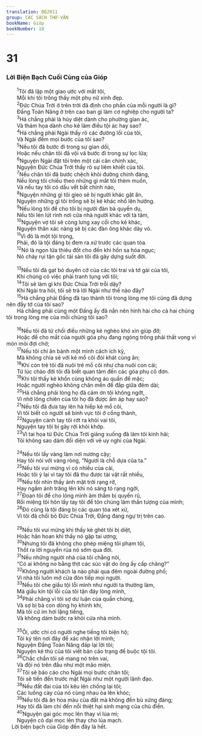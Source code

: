 ```yaml
---
translation: BD2011
group: CÁC SÁCH THƠ-VĂN
bookName: Gióp 
bookNumber: 18
---
```


<div class="title"><h1>31</h1><h3>Lời Biện Bạch Cuối Cùng của Gióp</h3></div>
<span class="verse giop_31_1">  <sup>1</sup>Tôi đã lập một giao ước với mắt tôi,<br/>  Mỗi khi tôi trông thấy một phụ nữ xinh đẹp.<br/></span>
<span class="verse giop_31_2">  <sup>2</sup>Ðức Chúa Trời ở trên trời đã định cho phần của mỗi người là gì?<br/>  Ðấng Toàn Năng ở trên cao ban gì làm cơ nghiệp cho người ta?<br/></span>
<span class="verse giop_31_3">  <sup>3</sup>Há chẳng phải là hủy diệt dành cho phường gian ác,<br/>  Và thảm họa dành cho kẻ làm điều tội ác hay sao?<br/></span>
<span class="verse giop_31_4">  <sup>4</sup>Há chẳng phải Ngài thấy rõ các đường lối của tôi,<br/>  Và Ngài đếm mọi bước của tôi sao?<br/></span>
<span class="verse giop_31_5">  <sup>5</sup>Nếu tôi đã bước đi trong sự gian dối,<br/>  Hoặc nếu chân tôi đã vội vã bước đi trong sự lọc lừa;<br/></span>
<span class="verse giop_31_6">  <sup>6</sup>Nguyện Ngài đặt tôi trên một cái cân chính xác,<br/>  Nguyện Ðức Chúa Trời thấy rõ sự liêm khiết của tôi.<br/></span>
<span class="verse giop_31_7">  <sup>7</sup>Nếu chân tôi đã bước chệch khỏi đường chính đáng,<br/>  Nếu lòng tôi chiều theo những gì mắt tôi thèm muốn,<br/>  Và nếu tay tôi có dấu vết bất chính nào,<br/></span>
<span class="verse giop_31_8">  <sup>8</sup>Nguyện những gì tôi gieo sẽ bị người khác gặt ăn,<br/>  Nguyện những gì tôi trồng sẽ bị kẻ khác nhổ lên hưởng.<br/></span>
<span class="verse giop_31_9">  <sup>9</sup>Nếu lòng tôi để cho tôi bị người đàn bà quyến dụ,<br/>  Nếu tôi lén lút rình nơi cửa nhà người khác với tà tâm,<br/></span>
<span class="verse giop_31_10">  <sup>10</sup>Nguyện vợ tôi sẽ còng lưng xay cối cho kẻ khác,<br/>  Nguyện thân xác nàng sẽ bị các đàn ông khác dày vò.<br/></span>
<span class="verse giop_31_11">  <sup>11</sup>Vì đó là một tội trọng,<br/>  Phải, đó là tội đáng bị đem ra xử trước các quan tòa.<br/></span>
<span class="verse giop_31_12">  <sup>12</sup>Nó là ngọn lửa thiêu đốt cho đến khi hồn sa hỏa ngục;<br/>  Nó cháy rụi tận gốc tài sản tôi đã gây dựng suốt đời.<br/><br/></span>
<span class="verse giop_31_13">  <sup>13</sup>Nếu tôi đã gạt bỏ duyên cớ của các tôi trai và tớ gái của tôi,<br/>  Khi chúng có việc phải tranh tụng với tôi;<br/></span>
<span class="verse giop_31_14">  <sup>14</sup>Tôi sẽ làm gì khi Ðức Chúa Trời trỗi dậy?<br/>  Khi Ngài tra hỏi, tôi sẽ trả lời Ngài như thế nào đây?<br/></span>
<span class="verse giop_31_15">  <sup>15</sup>Há chẳng phải Ðấng đã tạo thành tôi trong lòng mẹ tôi cũng đã dựng nên đầy tớ của tôi sao?<br/>  Há chẳng phải cùng một Ðấng ấy đã nắn nên hình hài cho cả hai chúng tôi trong lòng mẹ của mỗi chúng tôi sao?<br/><br/></span>
<span class="verse giop_31_16">  <sup>16</sup>Nếu tôi đã từ chối điều những kẻ nghèo khó xin giúp đỡ;<br/>  Hoặc để cho mắt của người góa phụ đang ngóng trông phải thất vọng vì mòn mỏi đợi chờ;<br/></span>
<span class="verse giop_31_17">  <sup>17</sup>Nếu tôi chỉ ăn bánh một mình cách ích kỷ,<br/>  Mà không chia sẻ với kẻ mồ côi đói khát cùng ăn;<br/></span>
<span class="verse giop_31_18">  <sup>18</sup>Khi còn trẻ tôi đã nuôi trẻ mồ côi như cha nuôi con cái;<br/>  Từ lúc chào đời tôi đã biết quan tâm đến các góa phụ cô đơn.<br/></span>
<span class="verse giop_31_19">  <sup>19</sup>Khi tôi thấy kẻ khốn cùng không áo quần để mặc;<br/>  Hoặc người nghèo không chăn mền để đắp giữa đêm dài;<br/></span>
<span class="verse giop_31_20">  <sup>20</sup>Há chẳng phải lòng họ đã cảm ơn tôi không ngớt,<br/>  Vì nhờ lông chiên của tôi họ đã được ấm áp hay sao?<br/></span>
<span class="verse giop_31_21">  <sup>21</sup>Nếu tôi đã đưa tay lên hà hiếp kẻ mồ côi,<br/>  Vì tôi biết có người sẽ binh vực tôi ở cổng thành,<br/></span>
<span class="verse giop_31_22">  <sup>22</sup>Nguyện cánh tay tôi rớt ra khỏi vai tôi,<br/>  Nguyện tay tôi bị gãy rời khỏi khớp.<br/></span>
<span class="verse giop_31_23">  <sup>23</sup>Vì tai họa từ Ðức Chúa Trời giáng xuống đã làm tôi kinh hãi;<br/>  Tôi không sao dám đối diện với vẻ uy nghi của Ngài.<br/><br/></span>
<span class="verse giop_31_24">  <sup>24</sup>Nếu tôi lấy vàng làm nơi nương cậy;<br/>  Hay tôi nói với vàng ròng, “Ngươi là chỗ dựa của ta.”<br/></span>
<span class="verse giop_31_25">  <sup>25</sup>Nếu tôi vui mừng vì có nhiều của cải,<br/>  Hoặc tôi ỷ lại vì tay tôi đã thu được tài vật rất nhiều,<br/></span>
<span class="verse giop_31_26">  <sup>26</sup>Nếu tôi nhìn thấy ánh mặt trời rạng rỡ,<br/>  Hay ngắm ánh trăng lên khi nó sáng tỏ rạng ngời,<br/></span>
<span class="verse giop_31_27">  <sup>27</sup>Đoạn tôi để cho lòng mình âm thầm bị quyến rũ,<br/>  Rồi miệng tôi hôn lấy tay tôi để tôn chúng làm thần tượng của mình;<br/></span>
<span class="verse giop_31_28">  <sup>28</sup>Ðó cũng là tội đáng bị các quan tòa xét xử,<br/>  Vì tôi đã chối bỏ Ðức Chúa Trời, Ðấng đang ngự trị trên cao.<br/><br/></span>
<span class="verse giop_31_29">  <sup>29</sup>Nếu tôi vui mừng khi thấy kẻ ghét tôi bị diệt,<br/>  Hoặc hân hoan khi thấy nó gặp tai ương;<br/></span>
<span class="verse giop_31_30">  <sup>30</sup>Nhưng tôi đã không cho phép miệng tôi phạm tội,<br/>  Thốt ra lời nguyền rủa nó sớm qua đời.<br/></span>
<span class="verse giop_31_31">  <sup>31</sup>Nếu những người nhà của tôi chẳng nói,<br/>  “Có ai không no bằng thịt các súc vật do ông ấy cấp chăng?”<br/></span>
<span class="verse giop_31_32">  <sup>32</sup>Không người khách lạ nào phải qua đêm ngoài đường phố;<br/>  Vì nhà tôi luôn mở cửa đón tiếp mọi người.<br/></span>
<span class="verse giop_31_33">  <sup>33</sup>Nếu tôi che giấu tội lỗi mình như người ta thường làm,<br/>  Mà giấu kín tội lỗi của tôi tận đáy lòng mình,<br/></span>
<span class="verse giop_31_34">  <sup>34</sup>Phải chăng vì tôi sợ dư luận của quần chúng,<br/>  Và sợ bị bà con dòng họ khinh khi,<br/>  Mà tôi cứ im hơi lặng tiếng,<br/>  Và không dám bước ra khỏi cửa nhà mình.<br/><br/></span>
<span class="verse giop_31_35">  <sup>35</sup>Ôi, ước chi có người nghe tiếng tôi biện hộ;<br/>  Tôi ký tên nơi đây để xác nhận lời mình;<br/>  Nguyện Ðấng Toàn Năng đáp lại lời tôi;<br/>  Nguyện kẻ thù của tôi viết bản cáo trạng để buộc tội tôi.<br/></span>
<span class="verse giop_31_36">  <sup>36</sup>Chắc chắn tôi sẽ mang nó trên vai,<br/>  Và đội nó trên đầu như một mão miện.<br/></span>
<span class="verse giop_31_37">  <sup>37</sup>Tôi sẽ báo cáo cho Ngài mọi bước chân tôi;<br/>  Tôi sẽ tiến đến trước mặt Ngài như một người lãnh đạo.<br/></span>
<span class="verse giop_31_38">  <sup>38</sup>Nếu đất đai của tôi kêu lên chống lại tôi;<br/>  Các luống cày của nó cùng nhau òa lên khóc;<br/></span>
<span class="verse giop_31_39">  <sup>39</sup>Nếu tôi đã ăn hoa màu của đất mà không đền bù xứng đáng;<br/>  Hay tôi đã làm chi đến nỗi thiệt hại sinh mạng của chủ điền.<br/></span>
<span class="verse giop_31_40">  <sup>40</sup>Nguyện gai góc mọc lên thay vì lúa mì;<br/>  Nguyện cỏ dại mọc lên thay cho lúa mạch.<br/> Lời biện bạch của Gióp đến đây là hết.<br/></span>
